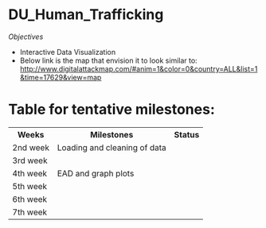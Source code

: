 # DU_Human_Trafficking
*Objectives*
  - Interactive Data Visualization
  - Below link is the map that envision it to look similar to: 
http://www.digitalattackmap.com/#anim=1&color=0&country=ALL&list=1&time=17629&view=map
 
 # Table for tentative milestones:

<table>
<tr>
<th>Weeks</th><th>Milestones</th><th>Status</th>
</tr>
<tr>
<td>2nd week</td><td>Loading and cleaning of data</td><td></td>
</tr>
<tr>
<td>3rd week</td><td></td><td></td>
</tr>
<tr>
<td>4th week</td><td>EAD and graph plots</td><td></td>
</tr>
<tr>
<td>5th week</td><td></td><td></td>
</tr>
<tr>
<td>6th week</td><td></td><td></td>
</tr>
<tr>
<td>7th week</td><td></td><td></td>
</tr>
</table>
